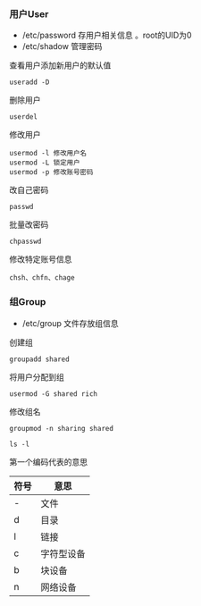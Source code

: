 

### 用户User

- /etc/password 存用户相关信息  。root的UID为0
- /etc/shadow 管理密码



查看用户添加新用户的默认值

```Plain Text
useradd -D
```

删除用户


```Plain Text
userdel
```

修改用户


```Plain Text
usermod -l 修改用户名
usermod -L 锁定用户
usermod -p 修改账号密码
```

改自己密码


```Plain Text
passwd
```

批量改密码


```Plain Text
chpasswd
```

修改特定账号信息


```Plain Text
chsh、chfn、chage
```


### 组Group

- /etc/group 文件存放组信息



创建组

```Plain Text
groupadd shared
```

将用户分配到组


```Plain Text
usermod -G shared rich
```

修改组名


```Plain Text
groupmod -n sharing shared
```




```Plain Text
ls -l
```

第一个编码代表的意思

| 符号 | 意思       |
| ---- | ---------- |
| -    | 文件       |
| d    | 目录       |
| l    | 链接       |
| c    | 字符型设备 |
| b    | 块设备     |
| n    | 网络设备   |

